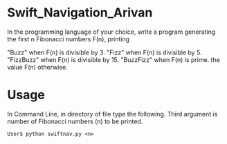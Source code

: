 # Swift_Navigation_Arivan

In the programming language of your choice, write a program generating the first n Fibonacci numbers F(n), printing

"Buzz" when F(n) is divisible by 3.
"Fizz" when F(n) is divisible by 5.
"FizzBuzz" when F(n) is divisible by 15.
"BuzzFizz" when F(n) is prime.
the value F(n) otherwise.

# Usage

In Command Line, in directory of file type the following. Third argument is number of Fibonacci numbers (n) to be printed.

```
User$ python swiftnav.py <n>
```
